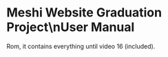 # Meshi Website Graduation Project\nUser Manual

Rom, it contains everything until video 16 (included).
